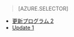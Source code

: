 > [AZURE.SELECTOR]
- [更新プログラム 2](../articles/storsimple/storsimple-deployment-walkthrough-gov-u2.md)
- [Update 1](../articles/storsimple/storsimple-deployment-walkthrough-gov.md)

